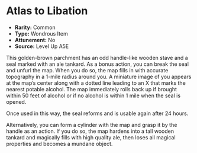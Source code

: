 
# Atlas to Libation

* **Rarity:** Common
* **Type:** Wondrous Item
* **Attunement:** No
* **Source:** Level Up A5E


This golden-brown parchment has an odd handle-like wooden stave and a seal marked with an ale tankard. As a bonus action, you can break the seal and unfurl the map. When you do so, the map fills in with accurate topography in a 1-mile radius around you. A miniature image of you appears at the map’s center along with a dotted line leading to an X that marks the nearest potable alcohol. The map immediately rolls back up if brought within 50 feet of alcohol or if no alcohol is within 1 mile when the seal is opened. 

Once used in this way, the seal reforms and is usable again after 24 hours.

Alternatively, you can form a cylinder with the map and grasp it by the handle as an action. If you do so, the map hardens into a tall wooden tankard and magically fills with high quality ale, then loses all magical properties and becomes a mundane object.
